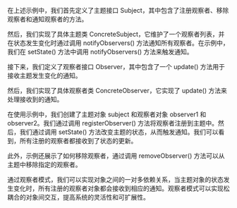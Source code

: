 
在上述示例中，我们首先定义了主题接口 Subject，其中包含了注册观察者、移除观察者和通知观察者的方法。

然后，我们实现了具体主题类 ConcreteSubject，它维护了一个观察者列表，并在状态发生变化时通过调用 notifyObservers() 方法通知所有观察者。在示例中，我们在 setState() 方法中调用 notifyObservers() 方法来触发通知。

接下来，我们定义了观察者接口 Observer，其中包含了一个 update() 方法用于接收主题发生变化的通知。

然后，我们实现了具体观察者类 ConcreteObserver，它实现了 update() 方法来处理接收到的通知。

在使用示例中，我们创建了主题对象 subject 和观察者对象 observer1 和 observer2。我们通过调用 registerObserver() 方法将观察者注册到主题中。然后，我们通过调用 setState() 方法改变主题的状态，从而触发通知。我们可以看到，所有注册的观察者都接收到了状态的更新。

此外，示例还展示了如何移除观察者，通过调用 removeObserver() 方法可以从主题中移除指定的观察者。

通过观察者模式，我们可以实现对象之间的一对多依赖关系，当主题对象的状态发生变化时，所有注册的观察者对象都会接收到相应的通知。观察者模式可以实现松耦合的对象间交互，提高系统的灵活性和可扩展性。
